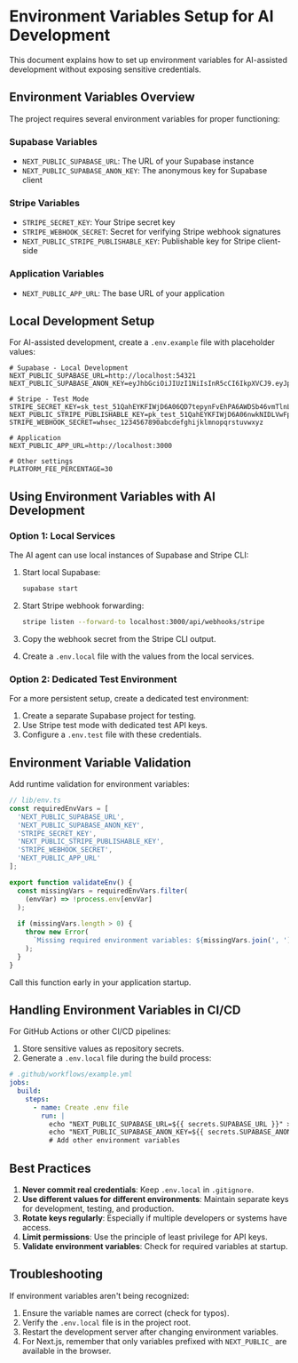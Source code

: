 # Environment Variables Setup for AI Development

This document explains how to set up environment variables for AI-assisted development without exposing sensitive credentials.

## Environment Variables Overview

The project requires several environment variables for proper functioning:

### Supabase Variables
- `NEXT_PUBLIC_SUPABASE_URL`: The URL of your Supabase instance
- `NEXT_PUBLIC_SUPABASE_ANON_KEY`: The anonymous key for Supabase client

### Stripe Variables
- `STRIPE_SECRET_KEY`: Your Stripe secret key
- `STRIPE_WEBHOOK_SECRET`: Secret for verifying Stripe webhook signatures
- `NEXT_PUBLIC_STRIPE_PUBLISHABLE_KEY`: Publishable key for Stripe client-side

### Application Variables
- `NEXT_PUBLIC_APP_URL`: The base URL of your application

## Local Development Setup

For AI-assisted development, create a `.env.example` file with placeholder values:

```
# Supabase - Local Development
NEXT_PUBLIC_SUPABASE_URL=http://localhost:54321
NEXT_PUBLIC_SUPABASE_ANON_KEY=eyJhbGciOiJIUzI1NiIsInR5cCI6IkpXVCJ9.eyJpc3MiOiJzdXBhYmFzZS1kZW1vIiwicm9sZSI6ImFub24iLCJleHAiOjE5ODM4MTI5OTZ9.CRXP1A7WOeoJeXxjNni43kdQwgnWNReilDMblYTn_I0

# Stripe - Test Mode
STRIPE_SECRET_KEY=sk_test_51QahEYKFIWjD6A06QD7tepynFvEhPA6AWDSb46vmTlnLL6JuEOO2n84GSvUwAbuKcEA0PowqV2OglOfMtF8umIS2004O49ixYj
NEXT_PUBLIC_STRIPE_PUBLISHABLE_KEY=pk_test_51QahEYKFIWjD6A06nwkNIDLVwFp5aPA2Wctv1mAW9xZmMbRpLlwmddF8RyhjNvhp7Wr743sQ0h9ZGpBjpOjrerV500TTya0zoP
STRIPE_WEBHOOK_SECRET=whsec_1234567890abcdefghijklmnopqrstuvwxyz

# Application
NEXT_PUBLIC_APP_URL=http://localhost:3000

# Other settings
PLATFORM_FEE_PERCENTAGE=30
```

## Using Environment Variables with AI Development

### Option 1: Local Services

The AI agent can use local instances of Supabase and Stripe CLI:

1. Start local Supabase:
   ```bash
   supabase start
   ```

2. Start Stripe webhook forwarding:
   ```bash
   stripe listen --forward-to localhost:3000/api/webhooks/stripe
   ```

3. Copy the webhook secret from the Stripe CLI output.

4. Create a `.env.local` file with the values from the local services.

### Option 2: Dedicated Test Environment

For a more persistent setup, create a dedicated test environment:

1. Create a separate Supabase project for testing.
2. Use Stripe test mode with dedicated test API keys.
3. Configure a `.env.test` file with these credentials.

## Environment Variable Validation

Add runtime validation for environment variables:

```typescript
// lib/env.ts
const requiredEnvVars = [
  'NEXT_PUBLIC_SUPABASE_URL',
  'NEXT_PUBLIC_SUPABASE_ANON_KEY',
  'STRIPE_SECRET_KEY',
  'NEXT_PUBLIC_STRIPE_PUBLISHABLE_KEY',
  'STRIPE_WEBHOOK_SECRET',
  'NEXT_PUBLIC_APP_URL'
];

export function validateEnv() {
  const missingVars = requiredEnvVars.filter(
    (envVar) => !process.env[envVar]
  );
  
  if (missingVars.length > 0) {
    throw new Error(
      `Missing required environment variables: ${missingVars.join(', ')}`
    );
  }
}
```

Call this function early in your application startup.

## Handling Environment Variables in CI/CD

For GitHub Actions or other CI/CD pipelines:

1. Store sensitive values as repository secrets.
2. Generate a `.env.local` file during the build process:

```yaml
# .github/workflows/example.yml
jobs:
  build:
    steps:
      - name: Create .env file
        run: |
          echo "NEXT_PUBLIC_SUPABASE_URL=${{ secrets.SUPABASE_URL }}" >> .env.local
          echo "NEXT_PUBLIC_SUPABASE_ANON_KEY=${{ secrets.SUPABASE_ANON_KEY }}" >> .env.local
          # Add other environment variables
```

## Best Practices

1. **Never commit real credentials**: Keep `.env.local` in `.gitignore`.
2. **Use different values for different environments**: Maintain separate keys for development, testing, and production.
3. **Rotate keys regularly**: Especially if multiple developers or systems have access.
4. **Limit permissions**: Use the principle of least privilege for API keys.
5. **Validate environment variables**: Check for required variables at startup.

## Troubleshooting

If environment variables aren't being recognized:

1. Ensure the variable names are correct (check for typos).
2. Verify the `.env.local` file is in the project root.
3. Restart the development server after changing environment variables.
4. For Next.js, remember that only variables prefixed with `NEXT_PUBLIC_` are available in the browser.
